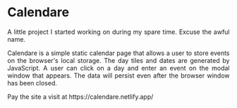 # Calendare

<p align="justify">A little project I started working on during my spare time. Excuse the awful name.</p>

<p align="justify">Calendare is a simple static calendar page that allows a user to store events on the browser's local storage. The day tiles and dates are generated by 
JavaScript. A user can click on a day and enter an event on the modal window that appears. The data will persist even after the browser window has been closed.</p>

<p align="justify">Pay the site a visit at https://calendare.netlify.app/</p>
